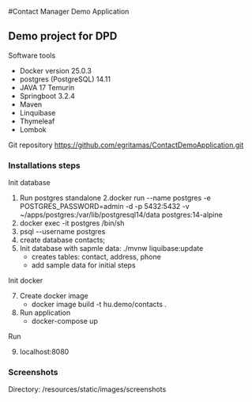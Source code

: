 #Contact Manager Demo Application

## Demo project for DPD


Software tools

- Docker version 25.0.3
- postgres (PostgreSQL) 14.11
- JAVA 17 Temurin
- Springboot 3.2.4
- Maven
- Linquibase
- Thymeleaf 
- Lombok

Git repository
https://github.com/egritamas/ContactDemoApplication.git

### Installations steps

Init database

1. Run postgres standalone
2.docker run --name postgres -e POSTGRES_PASSWORD=admin -d -p 5432:5432 -v ~/apps/postgres:/var/lib/postgresql14/data postgres:14-alpine
3. docker exec -it postgres /bin/sh
4. psql --username postgres
5. create database contacts;
6. Init database with sapmle data: ./mvnw liquibase:update
   - creates tables: contact, address, phone
   - add sample data for initial steps 
   
Init docker

7. Create docker image
   - docker image build -t hu.demo/contacts .
8. Run application
   - docker-compose up
   

Run

9. localhost:8080

### Screenshots

 Directory: /resources/static/images/screenshots